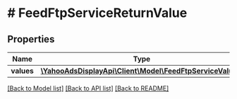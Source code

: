 # # FeedFtpServiceReturnValue

## Properties

Name | Type | Description | Notes
------------ | ------------- | ------------- | -------------
**values** | [**\YahooAdsDisplayApi\Client\Model\FeedFtpServiceValue[]**](FeedFtpServiceValue.md) |  | [optional]

[[Back to Model list]](../../README.md#models) [[Back to API list]](../../README.md#endpoints) [[Back to README]](../../README.md)
